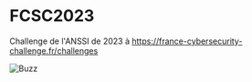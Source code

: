# FCSC2023
Challenge de l'ANSSI de 2023 à https://france-cybersecurity-challenge.fr/challenges


![Buzz](https://github.com/JackeOLantern/FCSC2023/issues/1)
